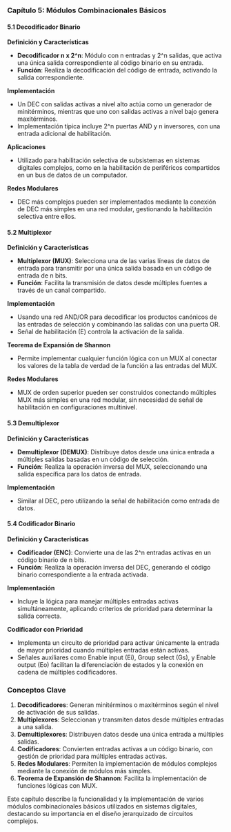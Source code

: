### Capítulo 5: Módulos Combinacionales Básicos

#### 5.1 Decodificador Binario

**Definición y Características**
- **Decodificador n x 2^n**: Módulo con n entradas y 2^n salidas, que activa una única salida correspondiente al código binario en su entrada.
- **Función**: Realiza la decodificación del código de entrada, activando la salida correspondiente.

**Implementación**
- Un DEC con salidas activas a nivel alto actúa como un generador de minitérminos, mientras que uno con salidas activas a nivel bajo genera maxitérminos.
- Implementación típica incluye 2^n puertas AND y n inversores, con una entrada adicional de habilitación.

**Aplicaciones**
- Utilizado para habilitación selectiva de subsistemas en sistemas digitales complejos, como en la habilitación de periféricos compartidos en un bus de datos de un computador.

**Redes Modulares**
- DEC más complejos pueden ser implementados mediante la conexión de DEC más simples en una red modular, gestionando la habilitación selectiva entre ellos.

#### 5.2 Multiplexor

**Definición y Características**
- **Multiplexor (MUX)**: Selecciona una de las varias líneas de datos de entrada para transmitir por una única salida basada en un código de entrada de n bits.
- **Función**: Facilita la transmisión de datos desde múltiples fuentes a través de un canal compartido.

**Implementación**
- Usando una red AND/OR para decodificar los productos canónicos de las entradas de selección y combinando las salidas con una puerta OR.
- Señal de habilitación (E) controla la activación de la salida.

**Teorema de Expansión de Shannon**
- Permite implementar cualquier función lógica con un MUX al conectar los valores de la tabla de verdad de la función a las entradas del MUX.

**Redes Modulares**
- MUX de orden superior pueden ser construidos conectando múltiples MUX más simples en una red modular, sin necesidad de señal de habilitación en configuraciones multinivel.

#### 5.3 Demultiplexor

**Definición y Características**
- **Demultiplexor (DEMUX)**: Distribuye datos desde una única entrada a múltiples salidas basadas en un código de selección.
- **Función**: Realiza la operación inversa del MUX, seleccionando una salida específica para los datos de entrada.

**Implementación**
- Similar al DEC, pero utilizando la señal de habilitación como entrada de datos.

#### 5.4 Codificador Binario

**Definición y Características**
- **Codificador (ENC)**: Convierte una de las 2^n entradas activas en un código binario de n bits.
- **Función**: Realiza la operación inversa del DEC, generando el código binario correspondiente a la entrada activada.

**Implementación**
- Incluye la lógica para manejar múltiples entradas activas simultáneamente, aplicando criterios de prioridad para determinar la salida correcta.

**Codificador con Prioridad**
- Implementa un circuito de prioridad para activar únicamente la entrada de mayor prioridad cuando múltiples entradas están activas.
- Señales auxiliares como Enable input (Ei), Group select (Gs), y Enable output (Eo) facilitan la diferenciación de estados y la conexión en cadena de múltiples codificadores.

### Conceptos Clave

1. **Decodificadores**: Generan minitérminos o maxitérminos según el nivel de activación de sus salidas.
2. **Multiplexores**: Seleccionan y transmiten datos desde múltiples entradas a una salida.
3. **Demultiplexores**: Distribuyen datos desde una única entrada a múltiples salidas.
4. **Codificadores**: Convierten entradas activas a un código binario, con gestión de prioridad para múltiples entradas activas.
5. **Redes Modulares**: Permiten la implementación de módulos complejos mediante la conexión de módulos más simples.
6. **Teorema de Expansión de Shannon**: Facilita la implementación de funciones lógicas con MUX.

Este capítulo describe la funcionalidad y la implementación de varios módulos combinacionales básicos utilizados en sistemas digitales, destacando su importancia en el diseño jerarquizado de circuitos complejos.


